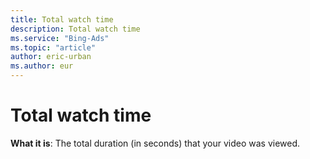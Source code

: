 ```yaml
---
title: Total watch time
description: Total watch time
ms.service: "Bing-Ads"
ms.topic: "article"
author: eric-urban
ms.author: eur
---
```


# Total watch time

**What it is**: The total duration (in seconds) that your video was viewed.


